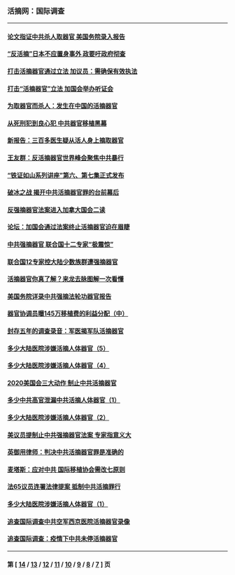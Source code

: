 ### 活摘网：国际调查
---
#### [论文指证中共杀人取器官 美国务院录入报告](../../pages/nf5947/n13999890.md?05230430) 
#### [“反活摘”日本不应置身事外 政要吁政府彻查](../../pages/nf5947/n13971188.md?05230430) 
#### [打击活摘器官通过立法 加议员：需确保有效执法](../../pages/nf5947/n13886356.md?05230430) 
#### [打击“活摘器官”立法 加国会举办听证会](../../pages/nf5947/n13869362.md?05230430) 
#### [为取器官而杀人：发生在中国的活摘器官](../../pages/nf5947/n13794731.md?05230430) 
#### [从死刑犯到良心犯 中共器官移植黑幕](../../pages/nf5947/n13764669.md?05230430) 
#### [新报告：三百多医生疑从活人身上摘取器官](../../pages/nf5947/n13703044.md?05230430) 
#### [王友群：反活摘器官世界峰会聚焦中共暴行](../../pages/nf5947/n13250738.md?05230430) 
#### [“铁证如山系列讲座”第六、第七集正式发布](../../pages/nf5947/n13106287.md?05230430) 
#### [破冰之战 揭开中共活摘器官罪的台前幕后](../../pages/nf5947/n13082457.md?05230430) 
#### [反强摘器官法案进入加拿大国会二读](../../pages/nf5947/n13033450.md?05230430) 
#### [论坛：加国会通过法案终止活摘器官迫在眉睫](../../pages/nf5947/n13029839.md?05230430) 
#### [中共强摘器官 联合国十二专家“极震惊”](../../pages/nf5947/n13024313.md?05230430) 
#### [联合国12专家控大陆少数族群遭强摘器官](../../pages/nf5947/n13023877.md?05230430) 
#### [活摘器官你真了解？来龙去脉图解一次看懂](../../pages/nf5947/n13013820.md?05230430) 
#### [美国务院详录中共强摘法轮功器官报告](../../pages/nf5947/n12944519.md?05230430) 
#### [器官协调员曝145万移植费的利益分配（中）](../../pages/nf5947/n12894547.md?05230430) 
#### [封存五年的调查录音：军医揭军队活摘器官](../../pages/nf5947/n12798692.md?05230430) 
#### [多少大陆医院涉嫌活摘人体器官（5）](../../pages/nf5947/n12768383.md?05230430) 
#### [多少大陆医院涉嫌活摘人体器官（4）](../../pages/nf5947/n12664434.md?05230430) 
#### [2020美国会三大动作 制止中共活摘器官](../../pages/nf5947/n12682004.md?05230430) 
#### [多少中共高官泄漏中共活摘人体器官（1）](../../pages/nf5947/n12671234.md?05230430) 
#### [多少大陆医院涉嫌活摘人体器官（2）](../../pages/nf5947/n12655589.md?05230430) 
#### [美议员提制止中共强摘器官法案 专家指意义大](../../pages/nf5947/n12630561.md?05230430) 
#### [英御用律师：判决中共活摘器官罪是准确的](../../pages/nf5947/n12580740.md?05230430) 
#### [麦塔斯：应对中共 国际移植协会需改七原则](../../pages/nf5947/n12514711.md?05230430) 
#### [法65议员连署法律提案 抵制中共活摘罪行](../../pages/nf5947/n12437047.md?05230430) 
#### [多少大陆医院涉嫌活摘人体器官（1）](../../pages/nf5947/n12414284.md?05230430) 
#### [追查国际调查中共空军西京医院活摘器官录像](../../pages/nf5947/n12348837.md?05230430) 
#### [追查国际调查：疫情下中共未停活摘器官](../../pages/nf5947/n12273415.md?05230430) 

---
#### 第 [ [14](./14.md?05230430) / [13](./13.md?05230430) / [12](./12.md?05230430) / [11](./11.md?05230430) / [10](./10.md?05230430) / [9](./9.md?05230430) / [8](./8.md?05230430) / [7](./7.md?05230430) ] 页
